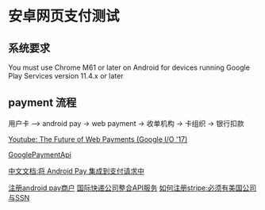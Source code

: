 # 安卓网页支付测试

## 系统要求
You must use Chrome M61 or later on Android for devices running Google Play Services version 11.4.x or later

## payment 流程
用户卡 —> android pay -> web payment -> 收单机构 -> 卡组织 -> 银行扣款

[Youtube: The Future of Web Payments (Google I/O '17)](https://www.youtube.com/watch?v=hU89pPBmhds)

[GooglePaymentApi](https://developers.google.com/payments/)

[中文文档:将 Android Pay 集成到支付请求中](https://developers.google.com/web/fundamentals/payments/android-pay)

[注册android pay商户](https://support.google.com/androidpay/merchant/contact/android_pay?hl=en)
[国际快递公司整合API服务](https://goshippo.com/)
[如何注册stripe:必须有美国公司与SSN](https://www.zhihu.com/question/39955450)

